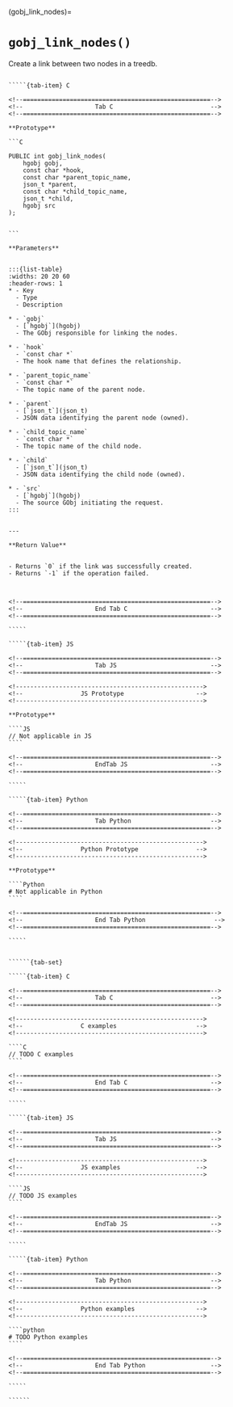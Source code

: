 

<!-- ============================================================== -->
(gobj_link_nodes)=
# `gobj_link_nodes()`
<!-- ============================================================== -->


Create a link between two nodes in a treedb.
        

<!------------------------------------------------------------>
<!--                    Prototypes                          -->
<!------------------------------------------------------------>

``````{tab-set}

`````{tab-item} C

<!--====================================================-->
<!--                    Tab C                           -->
<!--====================================================-->

**Prototype**

```C

PUBLIC int gobj_link_nodes(
    hgobj gobj,
    const char *hook,
    const char *parent_topic_name,
    json_t *parent,
    const char *child_topic_name,
    json_t *child,
    hgobj src
);
        

```

**Parameters**


:::{list-table}
:widths: 20 20 60
:header-rows: 1
* - Key
  - Type
  - Description

* - `gobj`
  - [`hgobj`](hgobj)
  - The GObj responsible for linking the nodes.

* - `hook`
  - `const char *`
  - The hook name that defines the relationship.

* - `parent_topic_name`
  - `const char *`
  - The topic name of the parent node.

* - `parent`
  - [`json_t`](json_t)
  - JSON data identifying the parent node (owned).

* - `child_topic_name`
  - `const char *`
  - The topic name of the child node.

* - `child`
  - [`json_t`](json_t)
  - JSON data identifying the child node (owned).

* - `src`
  - [`hgobj`](hgobj)
  - The source GObj initiating the request.
:::
        

---

**Return Value**


- Returns `0` if the link was successfully created.  
- Returns `-1` if the operation failed.
        


<!--====================================================-->
<!--                    End Tab C                       -->
<!--====================================================-->

`````

`````{tab-item} JS

<!--====================================================-->
<!--                    Tab JS                          -->
<!--====================================================-->

<!---------------------------------------------------->
<!--                JS Prototype                    -->
<!---------------------------------------------------->

**Prototype**

````JS
// Not applicable in JS
````

<!--====================================================-->
<!--                    EndTab JS                       -->
<!--====================================================-->

`````

`````{tab-item} Python

<!--====================================================-->
<!--                    Tab Python                      -->
<!--====================================================-->

<!---------------------------------------------------->
<!--                Python Prototype                -->
<!---------------------------------------------------->

**Prototype**

````Python
# Not applicable in Python
````

<!--====================================================-->
<!--                    End Tab Python                   -->
<!--====================================================-->

`````

``````

<!------------------------------------------------------------>
<!--                    Examples                            -->
<!------------------------------------------------------------>

```````{dropdown} Examples

``````{tab-set}

`````{tab-item} C

<!--====================================================-->
<!--                    Tab C                           -->
<!--====================================================-->

<!---------------------------------------------------->
<!--                C examples                      -->
<!---------------------------------------------------->

````C
// TODO C examples
````

<!--====================================================-->
<!--                    End Tab C                       -->
<!--====================================================-->

`````

`````{tab-item} JS

<!--====================================================-->
<!--                    Tab JS                          -->
<!--====================================================-->

<!---------------------------------------------------->
<!--                JS examples                     -->
<!---------------------------------------------------->

````JS
// TODO JS examples
````

<!--====================================================-->
<!--                    EndTab JS                       -->
<!--====================================================-->

`````

`````{tab-item} Python

<!--====================================================-->
<!--                    Tab Python                      -->
<!--====================================================-->

<!---------------------------------------------------->
<!--                Python examples                 -->
<!---------------------------------------------------->

````python
# TODO Python examples
````

<!--====================================================-->
<!--                    End Tab Python                  -->
<!--====================================================-->

`````

``````

```````
